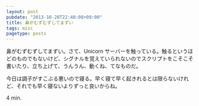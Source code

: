 ```yaml
---
layout: post
pubdate: "2013-10-28T22:40:08+09:00"
title: 鼻がむずむずしてまずい
tags: misc
pagetype: posts
---
```

鼻がむずむずしてまずい。さて、Unicorn サーバーを触っている。触るというほどのものでもないけど、シグナルを覚えていられないのでスクリプトをこそこそ書いたり、立ち上げて、うんうん、動くね、てなものだ。

今日は調子がすこぶる悪いので寝る。早く寝て早く起きれるとは限らないけれど、それでも早く寝ないよりずっと良いからね。

4 min.
